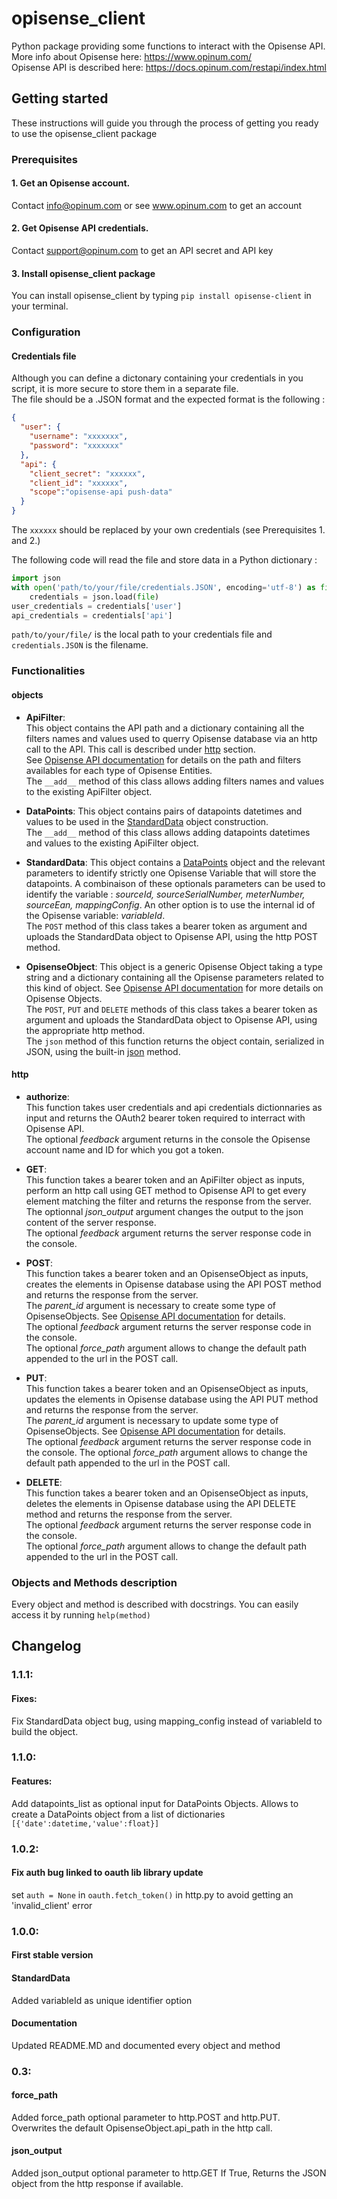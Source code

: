# opisense_client
Python package providing some functions to interact with the Opisense API.  
More info about Opisense here: https://www.opinum.com/   
Opisense API is described here: https://docs.opinum.com/restapi/index.html 

## Getting started
These instructions will guide you through the process of getting you ready to use the opisense_client package

### Prerequisites
#### 1. Get an Opisense account.
Contact info@opinum.com or see www.opinum.com to get an account

#### 2. Get Opisense API credentials.
Contact support@opinum.com to get an API secret and API key

#### 3. Install opisense_client package
You can install opisense_client by typing `pip install opisense-client` in your terminal.

### Configuration
#### Credentials file
Although you can define a dictonary containing your credentials in you script, it is more secure to store them in a separate file.  
The file should be a .JSON format and the expected format is the following :  
```json
{  
  "user": {
    "username": "xxxxxxx",
    "password": "xxxxxxx"
  },
  "api": {
    "client_secret": "xxxxxx",
    "client_id": "xxxxxx",
    "scope":"opisense-api push-data"
  }
}
```
The `xxxxxx` should be replaced by your own credentials (see Prerequisites 1. and 2.)

The following code will read the file and store data in a Python dictionary :  
```python
import json
with open('path/to/your/file/credentials.JSON', encoding='utf-8') as file:  
    credentials = json.load(file)  
user_credentials = credentials['user']  
api_credentials = credentials['api']  
```
`path/to/your/file/` is the local path to your credentials file and `credentials.JSON` is the filename. 

### Functionalities
#### objects  
* **ApiFilter**:  
This object contains the API path and a dictionary containing all the filters names and values used to querry Opisense database via an http call to the API. This call is described under [http](#http) section.  
See [Opisense API documentation](https://docs.opinum.com/restapi/index.html) for details on the path and filters availables for each type of Opisense Entities.  
The `__add__` method of this class allows adding filters names and values to the existing ApiFilter object. 

* **DataPoints**:
This object contains pairs of datapoints datetimes and values to be used in the [StandardData](#StandardData) object construction.   
The `__add__` method of this class allows adding datapoints datetimes and values to the existing ApiFilter object.

* **StandardData**:
This object contains a [DataPoints](DataPoints) object and the relevant parameters to identify strictly one Opisense Variable that will store the datapoints. 
A combinaison of these optionals parameters can be used to identify the variable : *sourceId, sourceSerialNumber, meterNumber, sourceEan, mappingConfig*. An other option is to use the internal id of the Opisense variable: *variableId*.  
The `POST` method of this class takes a bearer token as argument and uploads the StandardData object to Opisense API, using the http POST method.  

* **OpisenseObject**:
This object is a generic Opisense Object taking a type string and a dictionary containing all the Opisense parameters related to this kind of object. See [Opisense API documentation](https://docs.opinum.com/restapi/index.html) for more details on Opisense Objects.  
The `POST`, `PUT` and `DELETE` methods of this class takes a bearer token as argument and uploads the StandardData object to Opisense API, using the appropriate http method.  
The `json` method of this function returns the object contain, serialized in JSON, using the built-in [json](https://docs.python.org/3/library/json.html) method.

#### http
* **authorize**:   
This function takes user credentials and api credentials dictionnaries as input and returns the OAuth2 bearer token required to interract with Opisense API.  
The optional *feedback* argument returns in the console the Opisense account name and ID for which you got a token.
  
* **GET**:   
This function takes a bearer token and an ApiFilter object as inputs, perform an http call using GET method to Opisense API to get every element matching the filter and returns the response from the server.  
The optionnal *json_output* argument changes the output to the json content of the server response.  
The optional *feedback* argument returns the server response code in the console. 
  
* **POST**:  
This function takes a bearer token and an OpisenseObject as inputs, creates the elements in Opisense database using the API POST method and returns the response from the server.  
The *parent_id* argument is necessary to create some type of OpisenseObjects. See [Opisense API documentation](https://docs.opinum.com/restapi/index.html) for details.  
The optional *feedback* argument returns the server response code in the console.  
The optional *force_path* argument allows to change the default path appended to the url in the POST call.
  
* **PUT**:  
This function takes a bearer token and an OpisenseObject as inputs, updates the elements in Opisense database using the API PUT method and returns the response from the server.  
The *parent_id* argument is necessary to update some type of OpisenseObjects. See [Opisense API documentation](https://docs.opinum.com/restapi/index.html) for details.  
The optional *feedback* argument returns the server response code in the console.
The optional *force_path* argument allows to change the default path appended to the url in the POST call.
  
* **DELETE**:  
This function takes a bearer token and an OpisenseObject as inputs, deletes the elements in Opisense database using the API DELETE method and returns the response from the server.  
The optional *feedback* argument returns the server response code in the console.  
The optional *force_path* argument allows to change the default path appended to the url in the POST call.

### Objects and Methods description
Every object and method is described with docstrings. You can easily access it by running `help(method)`


## Changelog
### 1.1.1:
#### Fixes:  
Fix StandardData object bug, using mapping_config instead of variableId to build the object.   


### 1.1.0: 
#### Features:  
Add datapoints_list as optional input for DataPoints Objects. Allows to create a DataPoints object from a list of dictionaries `[{'date':datetime,'value':float}]`

### 1.0.2: 
#### Fix auth bug linked to oauth lib library update
set `auth = None` in `oauth.fetch_token()` in http.py to avoid getting an 'invalid_client' error

### 1.0.0: 
#### First stable version
#### StandardData
Added variableId as unique identifier option

#### Documentation
Updated README.MD and documented every object and method

### 0.3:
#### force_path 
Added force_path optional parameter to http.POST and http.PUT. 
Overwrites the default OpisenseObject.api_path in the http call.

#### json_output
Added json_output optional parameter to http.GET
If True, Returns the JSON object from the http response if available.
